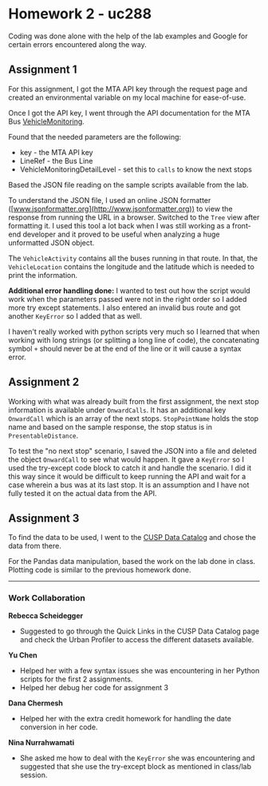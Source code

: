 # Homework 2 - uc288
Coding was done alone with the help of the lab examples and Google for certain errors encountered along the way.

## Assignment 1
For this assignment, I got the MTA API key through the request page and created an environmental variable on my local machine for ease-of-use. 

Once I got the API key, I went through the API documentation for the MTA Bus [VehicleMonitoring](http://bustime.mta.info/wiki/Developers/SIRIVehicleMonitoring). 

Found that the needed parameters are the following:
* key - the MTA API key
* LineRef - the Bus Line
* VehicleMonitoringDetailLevel - set this to `calls` to know the next stops

Based the JSON file reading on the sample scripts available from the lab.

To understand the JSON file, I used an online JSON formatter ([www.jsonformatter.org](http://www.jsonformatter.org)) to view the response from running the URL in a browser. Switched to the `Tree` view after formatting it. I used this tool a lot back when I was still working as a front-end developer and it proved to be useful when analyzing a huge unformatted JSON object.

The `VehicleActivity` contains all the buses running in that route.
In that, the `VehicleLocation` contains the longitude and the latitude which is needed to print the information.

**Additional error handling done:**
I wanted to test out how the script would work when the parameters passed were not in the right order so I added more try except statements. I also entered an invalid bus route and got another `KeyError` so I added that as well.

I haven't really worked with python scripts very much so I learned that when working with long strings (or splitting a long line of code), the concatenating symbol `+` should never be at the end of the line or it will cause a syntax error.

## Assignment 2
Working with what was already built from the first assignment, the next stop information is available under `OnwardCalls`. It has an additional key `OnwardCall` which is an array of the next stops. `StopPointName` holds the stop name and based on the sample response, the stop status is in `PresentableDistance`.

To test the "no next stop" scenario, I saved the JSON into a file and deleted the object `OnwardCall` to see what would happen. It gave a `KeyError` so I used the try-except code block to catch it and handle the scenario. I did it this way since it would be difficult to keep running the API and wait for a case wherein a bus was at its last stop. It is an assumption and I have not fully tested it on the actual data from the API.

## Assignment 3
To find the data to be used, I went to the [CUSP Data Catalog](https://datahub.cusp.nyu.edu/data-catalog) and chose the data from there.

For the Pandas data manipulation, based the work on the lab done in class. Plotting code is similar to the previous homework done.

---

### Work Collaboration

**Rebecca Scheidegger**
* Suggested to go through the Quick Links in the CUSP Data Catalog page and check the Urban Profiler to access the different datasets available.

**Yu Chen**
* Helped her with a few syntax issues she was encountering in her Python scripts for the first 2 assignments.
* Helped her debug her code for assignment 3

**Dana Chermesh** 
* Helped her with the extra credit homework for handling the date conversion in her code.

**Nina Nurrahwamati**
* She asked me how to deal with the `KeyError` she was encountering and suggested that she use the try-except block as mentioned in class/lab session.
